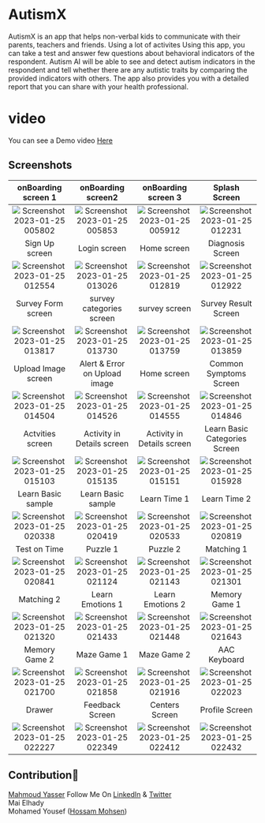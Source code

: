 # AutismX
AutismX is an app that helps non-verbal kids to communicate with their parents, teachers and friends. Using a lot of activites
Using this app, you can take a test and answer few questions about behavioral indicators of the respondent.  Autism AI will be able to see and detect autism indicators in the respondent and tell whether there are any autistic traits by comparing the provided indicators with others.  The app also provides you with a detailed report that you can share with your health professional.

# video
You can see a Demo video [Here](https://drive.google.com/file/d/1aa-lgxyBvGEYo7b2i_MU5gTfg-0o536z/view?usp=share_link)

## Screenshots

  onBoarding screen 1                |    onBoarding screen2         |    onBoarding screen 3 | Splash Screen 
:-------------------------:|:-------------------------:|:-------------------------:|:-------------------------:
![Screenshot 2023-01-25 005802](https://user-images.githubusercontent.com/55716560/214442634-6c22373e-a75d-4e55-8905-9dc09f366ba2.png)|![Screenshot 2023-01-25 005853](https://user-images.githubusercontent.com/55716560/214442680-cf7a645f-dfbc-43a2-84a8-1b00a56b081d.png)|![Screenshot 2023-01-25 005912](https://user-images.githubusercontent.com/55716560/214442712-eb8e6af8-c415-47b9-b7be-f2c78818ba13.png)|![Screenshot 2023-01-25 012231](https://user-images.githubusercontent.com/55716560/214443094-1e4bca7a-7bdc-43bf-bd43-a8d5a156a492.png)
Sign Up screen                 |    Login screen   |   Home screen | Diagnosis Screen 
![Screenshot 2023-01-25 012554](https://user-images.githubusercontent.com/55716560/214443532-32b9f1bc-c32c-443d-a4fa-5a09b4ce7831.png)|![Screenshot 2023-01-25 013026](https://user-images.githubusercontent.com/55716560/214444139-ef102b18-8276-4ef1-8897-bec2c90ad0e7.png)|![Screenshot 2023-01-25 012819](https://user-images.githubusercontent.com/55716560/214443883-ca732345-c66a-4549-8e2e-10246898e20f.png)|![Screenshot 2023-01-25 012922](https://user-images.githubusercontent.com/55716560/214443968-f048ea61-137c-4b32-8eac-602ba1b74125.png)
Survey Form screen                 |    survey categories screen   |   survey screen | Survey Result Screen 
![Screenshot 2023-01-25 013817](https://user-images.githubusercontent.com/55716560/214445316-ce0960ed-5bfc-4dac-bfba-8d1461067647.png)|![Screenshot 2023-01-25 013730](https://user-images.githubusercontent.com/55716560/214445235-3268600c-855d-4e88-b76e-fb46fe614b2e.png)|![Screenshot 2023-01-25 013759](https://user-images.githubusercontent.com/55716560/214445411-7ea47b41-fbf0-4573-b4e6-d491e95c8ab4.png)|![Screenshot 2023-01-25 013859](https://user-images.githubusercontent.com/55716560/214445785-453fe5f9-8b29-4231-ab9b-bb637b2a5cee.png)
Upload Image screen                 |    Alert & Error on Upload image   |   Home screen | Common Symptoms Screen 
![Screenshot 2023-01-25 014504](https://user-images.githubusercontent.com/55716560/214446195-3937ce52-58cd-48b7-88b6-bfd664b9fdfd.png)|![Screenshot 2023-01-25 014526](https://user-images.githubusercontent.com/55716560/214446319-2c3e0823-d587-46a6-b647-1522c27b23a2.png)|![Screenshot 2023-01-25 014555](https://user-images.githubusercontent.com/55716560/214446358-7b2a557f-5633-42c9-a0ee-31e58954f910.png)|![Screenshot 2023-01-25 014846](https://user-images.githubusercontent.com/55716560/214446457-a9f13b16-e87e-4e3f-ad5a-8e5504754567.png)
Actvities screen                 |    Activity in Details screen   |  Activity in Details screen  | Learn Basic Categories Screen 
![Screenshot 2023-01-25 015103](https://user-images.githubusercontent.com/55716560/214447642-0ec8c147-cd5a-4577-ad99-b69f9ab8caf6.png)|![Screenshot 2023-01-25 015135](https://user-images.githubusercontent.com/55716560/214447617-681ba877-4bb8-4378-8c63-684e3bbaa4d8.png)|![Screenshot 2023-01-25 015151](https://user-images.githubusercontent.com/55716560/214447757-592258f6-4635-443c-bae8-06b73fcd6a3c.png)|![Screenshot 2023-01-25 015928](https://user-images.githubusercontent.com/55716560/214447909-3221e0ee-dcee-42a6-b992-0dc8e3eb4b23.png)
Learn Basic sample                 |   Learn Basic sample      |   Learn Time 1 | Learn Time 2
![Screenshot 2023-01-25 020338](https://user-images.githubusercontent.com/55716560/214448818-992bc7e8-7b7a-41e8-8d05-a0fbb32e8e34.png)|![Screenshot 2023-01-25 020419](https://user-images.githubusercontent.com/55716560/214448854-9757adf0-7c22-41ef-b7b2-962bbb78d605.png)|![Screenshot 2023-01-25 020533](https://user-images.githubusercontent.com/55716560/214449039-d3cbd999-ed7b-4c36-a9d9-1424609f06cc.png)|![Screenshot 2023-01-25 020819](https://user-images.githubusercontent.com/55716560/214449224-389e28c4-e61a-4f8c-9ee0-abc8bccacfc9.png)
Test on Time                |   Puzzle 1     |   Puzzle 2 | Matching 1
![Screenshot 2023-01-25 020841](https://user-images.githubusercontent.com/55716560/214449813-2d301263-0478-4d2f-bae3-4da921d462da.png)|![Screenshot 2023-01-25 021124](https://user-images.githubusercontent.com/55716560/214450397-cd4e290a-402f-458d-99d9-4cbd7e8019c9.png)|![Screenshot 2023-01-25 021143](https://user-images.githubusercontent.com/55716560/214450411-e54d7bb8-3344-4352-869c-457ed52f8cfa.png)|![Screenshot 2023-01-25 021301](https://user-images.githubusercontent.com/55716560/214450625-81983dc9-6889-41e5-883d-7ec6b85831b2.png)
Matching 2             |   Learn Emotions 1     |   Learn Emotions 2 | Memory Game 1
![Screenshot 2023-01-25 021320](https://user-images.githubusercontent.com/55716560/214450662-63c37fbd-7275-49bd-8654-9c03d61373ba.png)|![Screenshot 2023-01-25 021433](https://user-images.githubusercontent.com/55716560/214450852-a745e053-3146-43ac-9956-2cc761a0e570.png)|![Screenshot 2023-01-25 021448](https://user-images.githubusercontent.com/55716560/214450872-183d4734-d590-4095-a916-0f66797f8440.png)|![Screenshot 2023-01-25 021643](https://user-images.githubusercontent.com/55716560/214451076-c6e4c327-9b1d-4054-bba2-1e3d9a734f78.png)
Memory Game 2             |   Maze Game 1     |   Maze Game 2 | AAC Keyboard
![Screenshot 2023-01-25 021700](https://user-images.githubusercontent.com/55716560/214451189-972d9ee7-5c99-4712-ad16-48a357abad37.png)|![Screenshot 2023-01-25 021858](https://user-images.githubusercontent.com/55716560/214451335-21f5c415-4c30-40c0-b322-e6582f851737.png)|![Screenshot 2023-01-25 021916](https://user-images.githubusercontent.com/55716560/214451397-0c714420-56f6-4a9e-b1b0-97780d819eca.png)|![Screenshot 2023-01-25 022023](https://user-images.githubusercontent.com/55716560/214451496-d0623543-e9af-402f-b481-08a6cfc964de.png)
Drawer             |   Feedback Screen    | Centers Screen   | Profile Screen
![Screenshot 2023-01-25 022227](https://user-images.githubusercontent.com/55716560/214452176-280c98f8-fb3d-4284-bb5a-86b02328c566.png)|![Screenshot 2023-01-25 022349](https://user-images.githubusercontent.com/55716560/214452208-a65f010f-19f5-4caa-adbc-99d4b707cc75.png)|![Screenshot 2023-01-25 022412](https://user-images.githubusercontent.com/55716560/214452248-b15b22be-8d0f-4661-8ce5-56952bb0b9ac.png)|![Screenshot 2023-01-25 022432](https://user-images.githubusercontent.com/55716560/214452322-1724fed6-71c2-4f81-b9c1-3c4745acd74f.png)
## Contribution👏
[Mahmoud Yasser](https://github.com/Mahmoudagha01)  Follow Me On [LinkedIn](https://www.linkedin.com/in/mahmoudysleim/) & [Twitter](https://twitter.com/MaHm0udAgha)<br>
Mai Elhady<br>
Mohamed Yousef ([Hossam Mohsen](https://github.com/HossamMohsen7))

